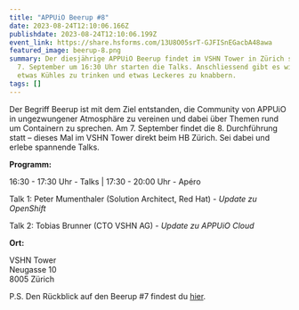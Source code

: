 ```yaml
---
title: "APPUiO Beerup #8"
date: 2023-08-24T12:10:06.166Z
publishdate: 2023-08-24T12:10:06.199Z
event_link: https://share.hsforms.com/13U8O05srT-GJFISnEGacbA48awa
featured_image: beerup-8.png
summary: Der diesjährige APPUiO Beerup findet im VSHN Tower in Zürich statt. Am
  7. September um 16:30 Uhr starten die Talks. Anschliessend gibt es wie üblich
  etwas Kühles zu trinken und etwas Leckeres zu knabbern.
tags: []
---
```

Der Begriff Beerup ist mit dem Ziel entstanden, die Community von APPUiO in ungezwungener Atmosphäre zu vereinen und dabei über Themen rund um Containern zu sprechen. Am 7. September findet die 8. Durchführung statt – dieses Mal im VSHN Tower direkt beim HB Zürich. Sei dabei und erlebe spannende Talks.

**Programm:**

1﻿6:30 - 17:30 Uhr - Talks | 1﻿7:30 - 20:00 Uhr - Apéro

Talk 1: Peter Mumenthaler (Solution Architect, Red Hat) - *Update zu OpenShift*

T﻿alk 2: Tobias Brunner (CTO VSHN AG) - *Update zu APPUiO Cloud*

**Ort:**

VSHN Tower\
Neugasse 10\
8005 Zürich

P.﻿S. Den Rückblick auf den Beerup #7 findest du [hier](https://www.appuio.ch/blog/2022-11-02-ruckblick-auf-das-beerup-vom-1-november-2022/).